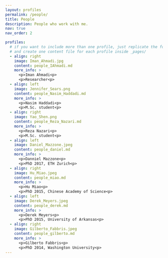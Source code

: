 ```yaml
---
layout: profiles
permalink: /people/
title: People
description: People who work with me.
nav: true
nav_order: 2

profiles:
  # if you want to include more than one profile, just replicate the following block
  # and create one content file for each profile inside _pages/
  - align: right
    image: Iman_Ahmadi.jpg
    content: people_IAhmadi.md
    more_info: >
      <p>Iman Ahmadi<p>
      <p>Researcher<p>
  - align: left
    image: Jennifer_Sears.png
    content: people_Nasim_Haddadi.md
    more_info: >
      <p>Nasim Haddadi<p>
      <p>M.Sc. student<p>
  - align: right
    image: Yao_Shen.png
    content: people_Reza_Nazari.md
    more_info: >
      <p>Reza Nazari<p>
      <p>M.Sc. student<p>
  - align: left
    image: Daniel_Mazzone.jpeg
    content: people_daniel.md
    more_info: >
      <p>Danniel Mazzone<p>
      <p>PhD 2017, ETH Zurich<p>
  - align: right
    image: Hu_Miao.jpeg
    content: people_miao.md
    more_info: >
      <p>Hu Miao<p>
      <p>PhD 2015, Chinese Academy of Science<p>
  - align: left
    image: Derek_Meyers.jpeg
    content: people_derek.md
    more_info: >
      <p>Derek Meyers<p>
      <p>PhD 2015, University of Arkansas<p>
  - align: right
    image: Gilberto_Fabbris.jpeg
    content: people_gilberto.md
    more_info: >
      <p>Gilberto Fabbris<p>
      <p>PhD 2014, Washington University<p>
---
```


